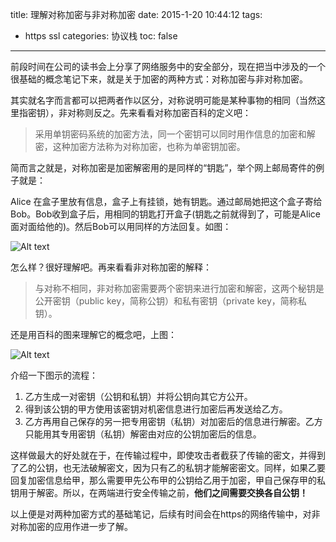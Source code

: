 title: 理解对称加密与非对称加密
date: 2015-1-20 10:44:12
tags:
- https ssl
categories: 协议栈
toc: false
---

前段时间在公司的读书会上分享了网络服务中的安全部分，现在把当中涉及的一个很基础的概念笔记下来，就是关于加密的两种方式：对称加密与非对称加密。

其实就名字而言都可以把两者作以区分，对称说明可能是某种事物的相同（当然这里指密钥），非对称则反之。先来看看对称加密百科的定义吧：

>采用单钥密码系统的加密方法，同一个密钥可以同时用作信息的加密和解密，这种加密方法称为对称加密，也称为单密钥加密。

简而言之就是，对称加密是加密解密用的是同样的“钥匙”，举个网上邮局寄件的例子就是：<!-- more -->

Alice 在盒子里放有信息，盒子上有挂锁，她有钥匙。通过邮局她把这个盒子寄给Bob。Bob收到盒子后，用相同的钥匙打开盒子(钥匙之前就得到了，可能是Alice面对面给他的)。然后Bob可以用同样的方法回复。如图：

![Alt text](http://s3.51cto.com/wyfs02/M02/39/5F/wKioL1O6ABzSzaeZAACatucI5eU001.jpg "51cto")

怎么样？很好理解吧。再来看看非对称加密的解释：

>与对称不相同，非对称加密需要两个密钥来进行加密和解密，这两个秘钥是公开密钥（public key，简称公钥）和私有密钥（private key，简称私钥）。

还是用百科的图来理解它的概念吧，上图：

![Alt text](http://7u2nix.com1.z0.glb.clouddn.com/fungwan_key.jpg "51cto")

介绍一下图示的流程：

1. 乙方生成一对密钥（公钥和私钥）并将公钥向其它方公开。
2. 得到该公钥的甲方使用该密钥对机密信息进行加密后再发送给乙方。
3. 乙方再用自己保存的另一把专用密钥（私钥）对加密后的信息进行解密。乙方只能用其专用密钥（私钥）解密由对应的公钥加密后的信息。

这样做最大的好处就在于，在传输过程中，即使攻击者截获了传输的密文，并得到了乙的公钥，也无法破解密文，因为只有乙的私钥才能解密密文。同样，如果乙要回复加密信息给甲，那么需要甲先公布甲的公钥给乙用于加密，甲自己保存甲的私钥用于解密。所以，在两端进行安全传输之前，**他们之间需要交换各自公钥！**

以上便是对两种加密方式的基础笔记，后续有时间会在https的网络传输中，对非对称加密的应用作进一步了解。